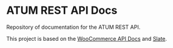 # ATUM REST API Docs #

Repository of documentation for the ATUM REST API.

This project is based on the [WooCommerce API Docs](https://github.com/woocommerce/woocommerce-rest-api-docs) and [Slate](https://github.com/tripit/slate).
